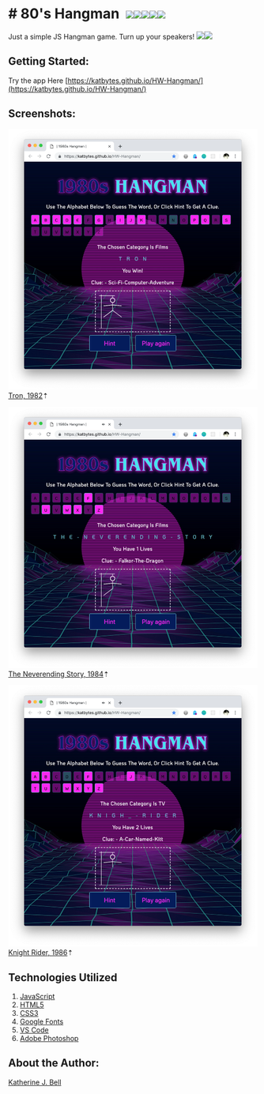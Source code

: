 # &#35; 80's Hangman&nbsp;&nbsp;<img src="https://img.icons8.com/color/48/000000/80s-music.png"><img src="https://img.icons8.com/color/48/000000/vhs.png"><img src="https://img.icons8.com/color/48/000000/joystick.png"><img src="https://img.icons8.com/color/48/000000/retro-tv.png"><img src="https://img.icons8.com/color/48/000000/boombox.png">

Just a simple JS Hangman game. Turn up your speakers! <img src="https://img.icons8.com/color/48/000000/medium-volume.png"><img src="https://img.icons8.com/color/48/000000/dancing.png">

## Getting Started:
Try the app Here [https://katbytes.github.io/HW-Hangman/](https://katbytes.github.io/HW-Hangman/)

## Screenshots:
![Screenshot 1](https://github.com/katbytes/HW-Hangman/blob/master/assets/screenshot_1.png)
[Tron, 1982](https://www.imdb.com/title/tt0084827/)&#8673;

![Screenshot 2](https://github.com/katbytes/HW-Hangman/blob/master/assets/screenshot_2.png)
[The Neverending Story, 1984](https://www.imdb.com/title/tt0088323/)&#8673;

![Screenshot 3](https://github.com/katbytes/HW-Hangman/blob/master/assets/screenshot_3.png)
[Knight Rider, 1986](https://www.imdb.com/title/tt0083437/)&#8673;

## Technologies Utilized

01. [JavaScript](https://www.javascript.com/)
02. [HTML5](https://www.w3schools.com/html/html5_intro.asp)
03. [CSS3](https://developer.mozilla.org/en/docs/Web/CSS/CSS3)
04. [Google Fonts](https://fonts.google.com/)
05. [VS Code](https://code.visualstudio.com/)
06. [Adobe Photoshop](https://www.adobe.com/products/photoshop.html)

## About the Author:
[Katherine J. Bell](https://github.com/katbytes)

